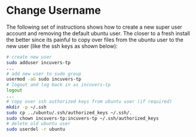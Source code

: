 # Change Username
The following set of instructions shows how to create a new super user account and removing the default ubuntu user. The closer to a fresh install the better since its painful to copy over files from the ubuntu user to the new user (like the ssh keys as shown below):

```bash
# create new user
sudo adduser incuvers-tp
...
# add new user to sudo group
usermod -aG sudo incuvers-tp
# logout and log back in as incuvers-tp
logout
...
# copy over ssh authorized keys from ubuntu user (if required)
mkdir -p ~/.ssh
sudo cp ../ubuntu/.ssh/authorized_keys ~/.ssh/.
sudo chown incuvers-tp:incuvers-tp ~/.ssh/authorized_keys
# delete old ubuntu user
sudo userdel -r ubuntu
```